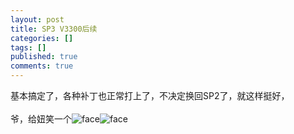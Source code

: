 ```yaml
---
layout: post
title: SP3 V3300后续
categories: []
tags: []
published: true
comments: true
---
```

<p>基本搞定了，各种补丁也正常打上了，不决定换回SP2了，就这样挺好，<br /><br />爷，给妞笑一个<img alt="face" src="http://sys2.blogcn.com/control/images/em/2/8.gif" /><img alt="face" src="http://sys2.blogcn.com/control/images/em/6/20.gif" /></p>
